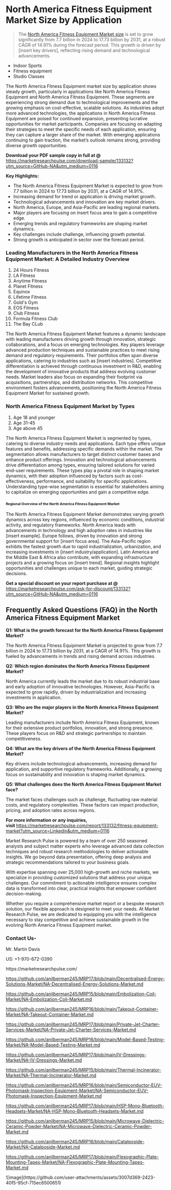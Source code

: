 <h1>North America Fitness Equipment Market&nbsp;Size by Application</h1><blockquote><p>The <a href="https://marketresearchpulse.com/download-sample/133132?utm_source=GitHub-NA&amp;utm_medium=0116">North America Fitness Equipment Market size</a> is set to grow significantly from 7.7 billion in 2024 to 17.73 billion by 2031, at a robust CAGR of 14.91% during the forecast period. This growth is driven by [insert key drivers], reflecting rising demand and technological advancements.</p></blockquote><ul><li>Indoor Sports<li> Fitness equipment<li> Studio Classes</li></ul><p>The North America Fitness Equipment market size by application shows steady growth, particularly in applications like North America Fitness Equipment and North America Fitness Equipment. These segments are experiencing strong demand due to technological improvements and the growing emphasis on cost-effective, scalable solutions. As industries adopt more advanced technologies, the applications in North America Fitness Equipment are poised for continued expansion, presenting lucrative opportunities for market participants. Companies are focusing on adapting their strategies to meet the specific needs of each application, ensuring they can capture a larger share of the market. With emerging applications continuing to gain traction, the market’s outlook remains strong, providing diverse growth opportunities.</p><p><strong>Download your PDF sample copy in full at @ </strong><a href="https://marketresearchpulse.com/download-sample/133132?utm_source=GitHub-NA&amp;utm_medium=0116">https://marketresearchpulse.com/download-sample/133132?utm_source=GitHub-NA&amp;utm_medium=0116</a></p><p><strong>Key Highlights: </strong></p><ul><li>The North America Fitness Equipment Market is expected to grow from 7.7 billion in 2024 to 17.73 billion by 2031, at a CAGR of 14.91%.</li><li>Increasing demand for trend or application is driving market growth.</li><li>Technological advancements and innovation are key market drivers.</li><li>North America, Europe, and Asia-Pacific are leading regional markets.</li><li>Major players are focusing on insert focus area to gain a competitive edge.</li><li>Emerging trends and regulatory frameworks are shaping market dynamics.</li><li>Key challenges include challenge, influencing growth potential.</li><li>Strong growth is anticipated in sector over the forecast period.</li></ul><h3>Leading Manufacturers in the North America Fitness Equipment Market: A Detailed Industry Overview</h3><ol><li>24 Hours Fitness</li><li>LA Fitness</li><li>Anytime Fitness</li><li>Planet Fitness</li><li>Equinox</li><li>Lifetime Fitness</li><li>Gold's Gym</li><li>EOS Fitness</li><li>Club Fitness</li><li>Formula Fitness Club</li><li>The Bay CLub</li></ol><div class="flex max-w-full flex-col flex-grow"><div class="min-h-8 text-message flex w-full flex-col items-end gap-2 whitespace-normal break-words [.text-message+&amp;]:mt-5" dir="auto" data-message-author-role="assistant" data-message-id="fd8432e4-4910-450d-b182-61b7bfb0a01f" data-message-model-slug="gpt-4o"><div class="flex w-full flex-col gap-1 empty:hidden first:pt-[3px]"><div class="markdown prose w-full break-words dark:prose-invert light"><p>The North America Fitness Equipment Market features a dynamic landscape with leading manufacturers driving growth through innovation, strategic collaborations, and a focus on emerging technologies. Key players leverage advanced production techniques and sustainable practices to meet rising demand and regulatory requirements. Their portfolios often span diverse applications, catering to industries such as [insert industries]. Competitive differentiation is achieved through continuous investment in R&amp;D, enabling the development of innovative products that address evolving customer needs. Market leaders also focus on expanding their footprint via acquisitions, partnerships, and distribution networks. This competitive environment fosters advancements, positioning the North America Fitness Equipment Market for sustained growth.</p></div></div></div></div><h3>North America Fitness Equipment Market by Types</h3><ol><li>Age 18 and younger<li> Age 31-45<li> Age above 45</li></ol><div class="flex max-w-full flex-col flex-grow"><div class="min-h-8 text-message flex w-full flex-col items-end gap-2 whitespace-normal break-words [.text-message+&amp;]:mt-5" dir="auto" data-message-author-role="assistant" data-message-id="084470be-0bb7-4664-bddf-5156b4f41249" data-message-model-slug="gpt-4o-mini"><div class="flex w-full flex-col gap-1 empty:hidden first:pt-[3px]"><div class="markdown prose w-full break-words dark:prose-invert light"><p>The North America Fitness Equipment Market is segmented by types, catering to diverse industry needs and applications. Each type offers unique features and benefits, addressing specific demands within the market. The segmentation allows manufacturers to target distinct customer bases and enhance product offerings. Innovation and technological advancements drive differentiation among types, ensuring tailored solutions for varied end-user requirements. These types play a pivotal role in shaping market dynamics, with their adoption influenced by factors such as cost-effectiveness, performance, and suitability for specific applications. Understanding type-wise segmentation is essential for stakeholders aiming to capitalize on emerging opportunities and gain a competitive edge.</p></div></div></div></div><h3><span style="font-size: 11px;">Regional Overview of the North America Fitness Equipment Market</span></h3><div class="flex max-w-full flex-col flex-grow"><div class="min-h-8 text-message flex w-full flex-col items-end gap-2 whitespace-normal break-words [.text-message+&amp;]:mt-5" dir="auto" data-message-author-role="assistant" data-message-id="e9038762-ce64-4e30-91c9-9bd413514231" data-message-model-slug="gpt-4o-mini"><div class="flex w-full flex-col gap-1 empty:hidden first:pt-[3px]"><div class="markdown prose w-full break-words dark:prose-invert light"><p>The North America Fitness Equipment Market demonstrates varying growth dynamics across key regions, influenced by economic conditions, industrial activity, and regulatory frameworks. North America leads with advancements in technology and high adoption rates in industries like [insert example]. Europe follows, driven by innovation and strong governmental support for [insert focus area]. The Asia-Pacific region exhibits the fastest growth due to rapid industrialization, urbanization, and increasing investments in [insert industry/application]. Latin America and the Middle East &amp; Africa also contribute, with expanding infrastructure projects and a growing focus on [insert trend]. Regional insights highlight opportunities and challenges unique to each market, guiding strategic decisions.</p></div></div></div></div><p><strong>Get a special discount on your report purchase at @ </strong><a href="https://marketresearchpulse.com/ask-for-discount/133132?utm_source=GitHub-NA&amp;utm_medium=0116">https://marketresearchpulse.com/ask-for-discount/133132?utm_source=GitHub-NA&amp;utm_medium=0116</a></p><h2>Frequently Asked Questions (FAQ) in the North America Fitness Equipment Market</h2><p><strong>Q1: What is the growth forecast for the North America Fitness Equipment Market?</strong></p><p>The North America Fitness Equipment Market is projected to grow from 7.7 billion in 2024 to 17.73 billion by 2031, at a CAGR of 14.91%. This growth is fueled by advancements in trends and rising demand across industries.</p><p><strong>Q2: Which region dominates the North America Fitness Equipment Market?</strong></p><p>North America currently leads the market due to its robust industrial base and early adoption of innovative technologies. However, Asia-Pacific is expected to grow rapidly, driven by industrialization and increasing investments in application.</p><p><strong>Q3: Who are the major players in the North America Fitness Equipment Market?</strong></p><p>Leading manufacturers include North America Fitness Equipment, known for their extensive product portfolios, innovation, and strong presence. These players focus on R&amp;D and strategic partnerships to maintain competitiveness.</p><p><strong>Q4: What are the key drivers of the North America Fitness Equipment Market?</strong></p><p>Key drivers include technological advancements, increasing demand for application, and supportive regulatory frameworks. Additionally, a growing focus on sustainability and innovation is shaping market dynamics.</p><p><strong>Q5: What challenges does the North America Fitness Equipment Market face?</strong></p><p>The market faces challenges such as challenge, fluctuating raw material costs, and regulatory complexities. These factors can impact production, pricing, and adoption rates across regions.</p><p><strong>For more information or any inquiries, visit&nbsp;</strong><a href="https://marketresearchpulse.com/report/133132/fitness-equipment-market?utm_source=Linkedin&utm_medium=0116">https://marketresearchpulse.com/report/133132/fitness-equipment-market?utm_source=Linkedin&utm_medium=0116</a></p><p>Market Research Pulse is powered by a team of over 250 seasoned analysts and subject matter experts who leverage advanced data collection techniques and robust research methodologies to deliver actionable insights. We go beyond data presentation, offering deep analysis and strategic recommendations tailored to your business goals.</p><p>With expertise spanning over 25,000 high-growth and niche markets, we specialize in providing customized solutions that address your unique challenges. Our commitment to actionable intelligence ensures complex data is transformed into clear, practical insights that empower confident decision-making.</p><p>Whether you require a comprehensive market report or a bespoke research solution, our flexible approach is designed to meet your needs. At Market Research Pulse, we are dedicated to equipping you with the intelligence necessary to stay competitive and achieve sustainable growth in the evolving North America Fitness Equipment market.</p><h3><strong>Contact Us-</strong></h3><p>Mr. Martin Davis</p><p>US: +1-970-672-0390</p><p>https://marketresearchpulse.com/</p><p><a href="https://github.com/anilberman245/MRP17/blob/main/Decentralised-Energy-Solutions-Market/NA-Decentralised-Energy-Solutions-Market.md">https://github.com/anilberman245/MRP17/blob/main/Decentralised-Energy-Solutions-Market/NA-Decentralised-Energy-Solutions-Market.md</a></p><p><a href="https://github.com/anilberman245/MRP15/blob/main/Embolization-Coil-Market/NA-Embolization-Coil-Market.md">https://github.com/anilberman245/MRP15/blob/main/Embolization-Coil-Market/NA-Embolization-Coil-Market.md</a></p><p><a href="https://github.com/anilberman245/MRP16/blob/main/Takeout-Container-Market/NA-Takeout-Container-Market.md">https://github.com/anilberman245/MRP16/blob/main/Takeout-Container-Market/NA-Takeout-Container-Market.md</a></p><p><a href="https://github.com/anilberman245/MRP17/blob/main/Private-Jet-Charter-Services-Market/NA-Private-Jet-Charter-Services-Market.md">https://github.com/anilberman245/MRP17/blob/main/Private-Jet-Charter-Services-Market/NA-Private-Jet-Charter-Services-Market.md</a></p><p><a href="https://github.com/anilberman245/MRP16/blob/main/Model-Based-Testing-Market/NA-Model-Based-Testing-Market.md">https://github.com/anilberman245/MRP16/blob/main/Model-Based-Testing-Market/NA-Model-Based-Testing-Market.md</a></p><p><a href="https://github.com/anilberman245/MRP17/blob/main/IV-Dressings-Market/NA-IV-Dressings-Market.md">https://github.com/anilberman245/MRP17/blob/main/IV-Dressings-Market/NA-IV-Dressings-Market.md</a></p><p><a href="https://github.com/anilberman245/MRP15/blob/main/Thermal-Incinerator-Market/NA-Thermal-Incinerator-Market.md">https://github.com/anilberman245/MRP15/blob/main/Thermal-Incinerator-Market/NA-Thermal-Incinerator-Market.md</a></p><p><a href="https://github.com/anilberman245/MRP16/blob/main/Semiconductor-EUV-Photomask-Inspection-Equipment-Market/NA-Semiconductor-EUV-Photomask-Inspection-Equipment-Market.md">https://github.com/anilberman245/MRP16/blob/main/Semiconductor-EUV-Photomask-Inspection-Equipment-Market/NA-Semiconductor-EUV-Photomask-Inspection-Equipment-Market.md</a></p><p><a href="https://github.com/anilberman245/MRP17/blob/main/HSP-Mono-Bluetooth-Headsets-Market/NA-HSP-Mono-Bluetooth-Headsets-Market.md">https://github.com/anilberman245/MRP17/blob/main/HSP-Mono-Bluetooth-Headsets-Market/NA-HSP-Mono-Bluetooth-Headsets-Market.md</a></p><p><a href="https://github.com/anilberman245/MRP15/blob/main/Microwave-Dielectric-Ceramic-Powder-Market/NA-Microwave-Dielectric-Ceramic-Powder-Market.md">https://github.com/anilberman245/MRP15/blob/main/Microwave-Dielectric-Ceramic-Powder-Market/NA-Microwave-Dielectric-Ceramic-Powder-Market.md</a></p><p><a href="https://github.com/anilberman245/MRP16/blob/main/Catalposide-Market/NA-Catalposide-Market.md">https://github.com/anilberman245/MRP16/blob/main/Catalposide-Market/NA-Catalposide-Market.md</a></p><p><a href="https://github.com/anilberman245/MRP17/blob/main/Flexographic-Plate-Mounting-Tapes-Market/NA-Flexographic-Plate-Mounting-Tapes-Market.md">https://github.com/anilberman245/MRP17/blob/main/Flexographic-Plate-Mounting-Tapes-Market/NA-Flexographic-Plate-Mounting-Tapes-Market.md</a></p>
![image](https://github.com/user-attachments/assets/3007d369-2423-40f5-95cf-715ec6500651)
